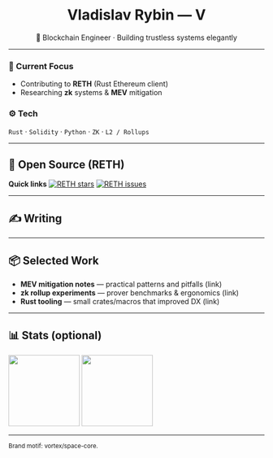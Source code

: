 <!-- Profile Header -->
<h1 align="center">Vladislav Rybin — V</h1>
<p align="center">
  🧩 Blockchain Engineer · Building trustless systems elegantly
</p>

---

### 🔭 Current Focus
- Contributing to **RETH** (Rust Ethereum client)
- Researching **zk** systems & **MEV** mitigation

### ⚙️ Tech
`Rust` · `Solidity` · `Python` · `ZK` · `L2 / Rollups`

---

## 🧰 Open Source (RETH)
<!-- RETH:START -->
<!-- Auto-populate recent PRs/issues to paradigmxyz/reth -->
<!-- RETH:END -->

**Quick links**
[![RETH stars](https://img.shields.io/github/stars/paradigmxyz/reth)](https://github.com/paradigmxyz/reth)
[![RETH issues](https://img.shields.io/github/issues/paradigmxyz/reth)](https://github.com/paradigmxyz/reth/issues)

---

## ✍️ Writing
<!-- MEDIUM:START -->
<!-- Auto-populate latest posts from Medium RSS -->
<!-- MEDIUM:END -->

---

## 📦 Selected Work
- **MEV mitigation notes** — practical patterns and pitfalls (link)
- **zk rollup experiments** — prover benchmarks & ergonomics (link)
- **Rust tooling** — small crates/macros that improved DX (link)

---

## 📊 Stats (optional)
<p align="left">
  <img src="https://github-readme-stats.vercel.app/api?username=Syzygy106&show_icons=true" height="140" />
  <img src="https://github-readme-stats.vercel.app/api/top-langs/?username=Syzygy106&layout=compact" height="140" />
  <!-- Tip: If these cards don't render due to rate limits, you can remove this block. -->
</p>

---

<sub>Brand motif: vortex/space-core.</sub>
